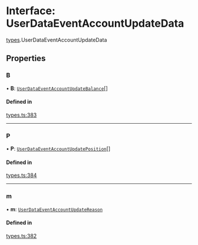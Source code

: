 # Interface: UserDataEventAccountUpdateData

[types](../modules/types.md).UserDataEventAccountUpdateData

## Properties

### B

• **B**: [`UserDataEventAccountUpdateBalance`](types.UserDataEventAccountUpdateBalance.md)[]

#### Defined in

[types.ts:383](https://github.com/Altamoon/altamoon/blob/b1afd68/app/api/types.ts#L383)

___

### P

• **P**: [`UserDataEventAccountUpdatePosition`](types.UserDataEventAccountUpdatePosition.md)[]

#### Defined in

[types.ts:384](https://github.com/Altamoon/altamoon/blob/b1afd68/app/api/types.ts#L384)

___

### m

• **m**: [`UserDataEventAccountUpdateReason`](../modules/types.md#userdataeventaccountupdatereason)

#### Defined in

[types.ts:382](https://github.com/Altamoon/altamoon/blob/b1afd68/app/api/types.ts#L382)
